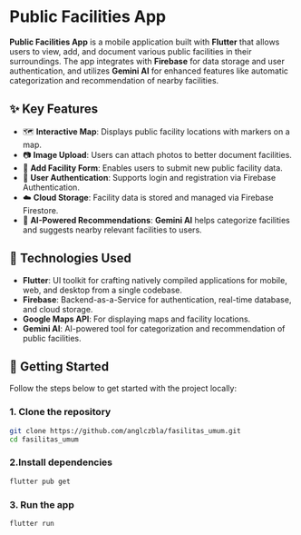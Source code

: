 # Public Facilities App

**Public Facilities App** is a mobile application built with **Flutter** that allows users to view, add, and document various public facilities in their surroundings. The app integrates with **Firebase** for data storage and user authentication, and utilizes **Gemini AI** for enhanced features like automatic categorization and recommendation of nearby facilities.

## ✨ Key Features
- 🗺️ **Interactive Map**: Displays public facility locations with markers on a map.
- 📷 **Image Upload**: Users can attach photos to better document facilities.
- 📝 **Add Facility Form**: Enables users to submit new public facility data.
- 🔐 **User Authentication**: Supports login and registration via Firebase Authentication.
- ☁️ **Cloud Storage**: Facility data is stored and managed via Firebase Firestore.
- 🤖 **AI-Powered Recommendations**: **Gemini AI** helps categorize facilities and suggests nearby relevant facilities to users.

## 🧰 Technologies Used
- **Flutter**: UI toolkit for crafting natively compiled applications for mobile, web, and desktop from a single codebase.
- **Firebase**: Backend-as-a-Service for authentication, real-time database, and cloud storage.
- **Google Maps API**: For displaying maps and facility locations.
- **Gemini AI**: AI-powered tool for categorization and recommendation of public facilities.

## 🚀 Getting Started

Follow the steps below to get started with the project locally:

### 1. Clone the repository

```bash
git clone https://github.com/anglczbla/fasilitas_umum.git
cd fasilitas_umum
```

### 2.Install dependencies
```bash
flutter pub get
```

### 3. Run the app
```bash
flutter run
```
